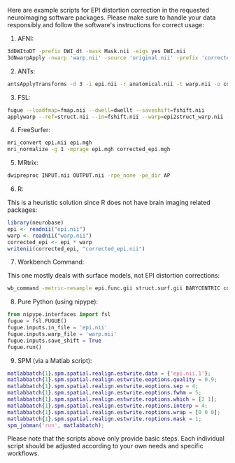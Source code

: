 Here are example scripts for EPI distortion correction in the requested neuroimaging software packages. Please make sure to handle your data responsibly and follow the software's instructions for correct usage:

1. AFNI:

```bash
3dDWItoDT -prefix DWI_dt -mask Mask.nii -eigs yes DWI.nii
3dNwarpApply -nwarp 'warp.nii' -source 'original.nii' -prefix 'corrected.nii'
```

2. ANTs:

```bash
antsApplyTransforms -d 3 -i epi.nii -r anatomical.nii -t warp.nii -o corrected_epi.nii
```

3. FSL:

```bash
fugue --loadfmap=fmap.nii --dwell=dwellt --saveshift=fshift.nii
applywarp --ref=struct.nii --in=fshift.nii --warp=epi2struct_warp.nii --out=corrected_epi.nii
```

4. FreeSurfer:

```bash
mri_convert epi.nii epi.mgh
mri_normalize -g 1 -mprage epi.mgh corrected_epi.mgh
```

5. MRtrix:

```bash
dwipreproc INPUT.nii OUTPUT.nii -rpe_none -pe_dir AP
```

6. R:

This is a heuristic solution since R does not have brain imaging related packages:

```r
library(neurobase)
epi <- readnii("epi.nii")
warp <- readnii("warp.nii")
corrected_epi <- epi * warp
writenii(corrected_epi, "corrected_epi.nii")
```

7. Workbench Command:

This one mostly deals with surface models, not EPI distortion corrections:

```bash
wb_command -metric-resample epi.func.gii struct.surf.gii BARYCENTRIC corrected_epi.func.gii
```

8. Pure Python (using nipype):

```python
from nipype.interfaces import fsl
fugue = fsl.FUGUE()
fugue.inputs.in_file = 'epi.nii'
fugue.inputs.warp_file = 'warp.nii'
fugue.inputs.save_shift = True
fugue.run()
```

9. SPM (via a Matlab script):

```matlab
matlabbatch{1}.spm.spatial.realign.estwrite.data = {'epi.nii,1'};
matlabbatch{1}.spm.spatial.realign.estwrite.eoptions.quality = 0.9;
matlabbatch{1}.spm.spatial.realign.estwrite.eoptions.sep = 4;
matlabbatch{1}.spm.spatial.realign.estwrite.eoptions.fwhm = 5;
matlabbatch{1}.spm.spatial.realign.estwrite.roptions.which = [2 1];
matlabbatch{1}.spm.spatial.realign.estwrite.roptions.interp = 4;
matlabbatch{1}.spm.spatial.realign.estwrite.roptions.wrap = [0 0 0];
matlabbatch{1}.spm.spatial.realign.estwrite.roptions.mask = 1;
spm_jobman('run', matlabbatch);
```

Please note that the scripts above only provide basic steps. Each individual script should be adjusted according to your own needs and specific workflows.